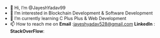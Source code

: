 - 👋 Hi, I’m @JayeshYadav99
- 👀 I’m interested in Blockchain Development & Software Development
- 🌱 I’m currently learning C Plus Plus & Web Development
- 📫 How to reach me on ****Email**** :jayeshyadav528@gmail.com
                         **LinkedIn** :
                         **StackOverFlow**:
<!---
JayeshYadav99/JayeshYadav99 is a ✨ special ✨ repository because its `README.md` (this file) appears on your GitHub profile.
You can click the Preview link to take a look at your changes.
--->
